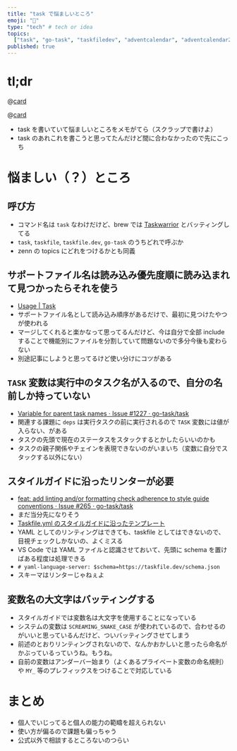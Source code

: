 ```yaml
---
title: "task で悩ましいところ"
emoji: "🤔"
type: "tech" # tech or idea
topics:
  ["task", "go-task", "taskfiledev", "adventcalendar", "adventcalendar2024"]
published: true
---
```


# tl;dr

@[card](https://qiita.com/advent-calendar/2024/go-task)

@[card](https://taskfile.dev/)

- task を書いていて悩ましいところをメモがてら（スクラップで書けよ）
- task のあれこれを書こうと思ってたんだけど間に合わなかったので先にこっち

# 悩ましい（？）ところ

## 呼び方

- コマンド名は `task` なわけだけど、brew では [Taskwarrior](https://taskwarrior.org/) とバッティングしてる
- `task`, `taskfile`, `taskfile.dev`, `go-task` のうちどれで呼ぶか
- zenn の topics にどれをつけるかとも同義

## サポートファイル名は読み込み優先度順に読み込まれて見つかったらそれを使う

- [Usage | Task](https://taskfile.dev/usage/#supported-file-names)
- サポートファイル名として読み込み順序があるだけで、最初に見つけたやつが使われる
- マージしてくれると楽かなって思ってるんだけど、今は自分で全部 include することで機能別にファイルを分割していて問題ないので多分今後も変わらない
- 別途記事にしようと思ってるけど使い分けにコツがある

## `TASK` 変数は実行中のタスク名が入るので、自分の名前しか持っていない

- [Variable for parent task names · Issue #1227 · go-task/task](https://github.com/go-task/task/issues/1227)
- 関連する課題に `deps` は実行タスクの前に実行されるので `TASK` 変数には値が入らない、がある
- タスクの先頭で現在のステータスをスタックするとかしたらいいのかも
- タスクの親子関係やチェインを表現できないのがいまいち（変数に自分でスタックする以外にない）

## スタイルガイドに沿ったリンターが必要

- [feat: add linting and/or formatting check adherence to style guide conventions · Issue #265 · go-task/task](https://github.com/go-task/task/issues/265)
- まだ当分先になりそう
- [Taskfile.yml のスタイルガイドに沿ったテンプレート](https://zenn.dev/raki/articles/2024-11-19_taskfile_style_guide)
- YAML としてのリンティングはできても、taskfile としてはできないので、目視チェックしかないの、よくミスる
- VS Code では YAML ファイルと認識させておいて、先頭に schema を置けばある程度は処理できる
- `# yaml-language-server: $schema=https://taskfile.dev/schema.json`
- スキーマはリンターじゃねぇよ

## 変数名の大文字はバッティングする

- スタイルガイドでは変数名は大文字を使用することになっている
- システムの変数は `SCREAMING_SNAKE_CASE` が使われているので、合わせるのがいいと思っているんだけど、ついバッティングさせてしまう
- 前述のとおりリンティングされないので、なんかおかしいと思ったら命名がかぶっているっていうね。もうね。
- 自前の変数はアンダーバー始まり（よくあるプライベート変数の命名規則）や `MY_` 等のプレフィックスをつけることで対応している

# まとめ

- 個人でいじってると個人の能力の範疇を超えられない
- 使い方が偏るので課題も偏っちゃう
- 公式以外で相談するところないのつらい
